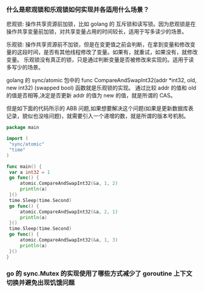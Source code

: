 ### 什么是悲观锁和乐观锁如何实现并各适用什么场景？

悲观锁: 操作共享资源前加锁，比如 golang 的 互斥锁和读写锁。因为悲观锁是在操作共享变量前加锁，对共享变量占用的时间较长，适用于写多读少的场景。

乐观锁: 操作共享资源前不加锁，但是在变更值之前会判断，在拿到变量和修改变量的这段时间，是否有其他线程修改了变量。如果有，就重试，如果没有，就修改变量。
乐观锁没有真正的锁，只是通过判断变量是否被修改来实现的。适用于读多写少的场景。

golang 的 sync/atomic 包中的 func CompareAndSwapInt32(addr *int32, old, new int32) (swapped bool) 函数就是乐观锁的实现。
通过比较 addr 的值和 old 的值是否相等,决定是否更新 addr 的值为 new 的值，就是所谓的 CAS。

但是如下面的代码所示的 ABB 问题,如果想要解决这个问题(如果是更新数据库表记录，貌似也没啥问题)，就需要引入一个递增的数，就是所谓的版本号机制。

   ```go
package main

import (
	"sync/atomic"
	"time"
)

func main() {
	var a int32 = 1
	go func() {
		atomic.CompareAndSwapInt32(&a, 1, 2)
		println(a)
	}()
	time.Sleep(time.Second)
	go func() {
		atomic.CompareAndSwapInt32(&a, 2, 1)
		println(a)
	}()
	time.Sleep(time.Second)
	go func() {
		atomic.CompareAndSwapInt32(&a, 1, 3)
		println(a)
	}()
}

   ```

### go 的 sync.Mutex 的实现使用了哪些方式减少了 goroutine 上下文切换并避免出现饥饿问题



